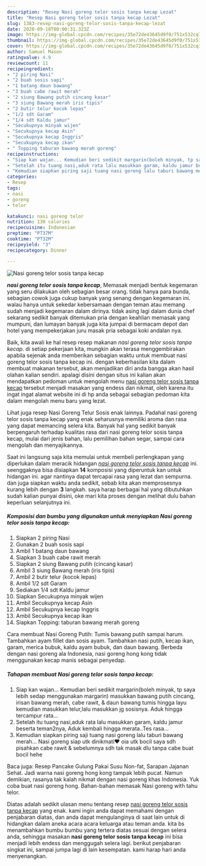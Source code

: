 ```yaml
---
description: "Resep Nasi goreng telor sosis tanpa kecap Lezat"
title: "Resep Nasi goreng telor sosis tanpa kecap Lezat"
slug: 1383-resep-nasi-goreng-telor-sosis-tanpa-kecap-lezat
date: 2020-09-18T00:00:31.323Z
image: https://img-global.cpcdn.com/recipes/35e72de43645d9f0/751x532cq70/nasi-goreng-telor-sosis-tanpa-kecap-foto-resep-utama.jpg
thumbnail: https://img-global.cpcdn.com/recipes/35e72de43645d9f0/751x532cq70/nasi-goreng-telor-sosis-tanpa-kecap-foto-resep-utama.jpg
cover: https://img-global.cpcdn.com/recipes/35e72de43645d9f0/751x532cq70/nasi-goreng-telor-sosis-tanpa-kecap-foto-resep-utama.jpg
author: Samuel Mason
ratingvalue: 4.9
reviewcount: 11
recipeingredient:
- "2 piring Nasi"
- "2 buah sosis sapi"
- "1 batang daun bawang"
- "3 buah cabe rawit merah"
- "2 siung Bawang putih cincang kasar"
- "3 siung Bawang merah iris tipis"
- "2 butir telur kocok lepas"
- "1/2 sdt Garam"
- "1/4 sdt Kaldu jamur"
- "Secukupnya minyak wijen"
- "Secukupnya kecap Asin"
- "Secukupnya kecap Inggris"
- "Secukupnya kecap ikan"
- " Topping taburan bawang merah goreng"
recipeinstructions:
- "Siap kan wajan... Kemudian beri sedikit margarin(boleh minyak, tp saya lebih sedap menggunakan margarin) masukkan bawang putih cincang, irisan bawang merah, cabe rawit, &amp; daun bawang tumis hingga layu kemudian masukkan telur,lalu masukkan jg sosisnya. Aduk hingga tercampur rata..."
- "Setelah itu tuang nasi,aduk rata lalu masukkan garam, kaldu jamur beserta teman2nya, Aduk kembali hingga merata..Tes rasa..."
- "Kemudian siapkan piring saji tuang nasi goreng lalu taburi bawang merah... Nasi goreng siap utk dinikmati❤ oia utk bocil saya sdh pisahkan cabe rawit &amp; sebelumnya sdh tak masak dlu tanpa cabe buat bocil hehe"
categories:
- Resep
tags:
- nasi
- goreng
- telor

katakunci: nasi goreng telor 
nutrition: 130 calories
recipecuisine: Indonesian
preptime: "PT37M"
cooktime: "PT32M"
recipeyield: "3"
recipecategory: Dinner

---
```



![Nasi goreng telor sosis tanpa kecap](https://img-global.cpcdn.com/recipes/35e72de43645d9f0/751x532cq70/nasi-goreng-telor-sosis-tanpa-kecap-foto-resep-utama.jpg)

<b><i>nasi goreng telor sosis tanpa kecap</i></b>, Memasak menjadi bentuk kegemaran yang seru dilakukan oleh sebagian besar orang. tidak hanya para bunda, sebagian cowok juga cukup banyak yang senang dengan kegemaran ini. walau hanya untuk sekedar kebersamaan dengan teman atau memang sudah menjadi kegemaran dalam dirinya. tidak asing lagi dalam dunia chef sekarang sedikit banyak ditemukan pria dengan keahlian memasak yang mumpuni, dan lumayan banyak juga kita jumpai di bermacam depot dan hotel yang mempekerjakan juru masak pria sebagai koki andalan nya.

Baik, kita awali ke hal resep resep makanan <i>nasi goreng telor sosis tanpa kecap</i>. di setiap pekerjaan kita, mungkin akan terasa menggembirakan apabila sejenak anda memberikan sebagian waktu untuk membuat nasi goreng telor sosis tanpa kecap ini. dengan keberhasilan kita dalam membuat makanan tersebut, akan menjadikan diri anda bangga akan hasil olahan kalian sendiri. apalagi disini dengan situs ini kalian akan mendapatkan pedoman untuk mengolah menu <u>nasi goreng telor sosis tanpa kecap</u> tersebut menjadi masakan yang endess dan nikmat, oleh karena itu ingat ingat alamat website ini di hp anda sebagai sebagian pedoman kita dalam mengolah menu baru yang lezat.

Lihat juga resep Nasi Goreng Telur Sosis enak lainnya. Padahal nasi goreng telor sosis tanpa kecap yang enak seharusnya memiliki aroma dan rasa yang dapat memancing selera kita. Banyak hal yang sedikit banyak berpengaruh terhadap kualitas rasa dari nasi goreng telor sosis tanpa kecap, mulai dari jenis bahan, lalu pemilihan bahan segar, sampai cara mengolah dan menyajikannya.


Saat ini langsung saja kita memulai untuk membeli perlengkapan yang diperlukan dalam meracik hidangan <u><i>nasi goreng telor sosis tanpa kecap</i></u> ini. seenggaknya bisa disiapkan <b>14</b> komposisi yang diperuntuk kan untuk hidangan ini. agar nantinya dapat tercapai rasa yang lezat dan sempurna. dan juga siapkan waktu anda sedikit, sebab kita akan memprosesnya kurang lebih dengan <b>3</b> langkah. saya harap berbagai hal yang dibutuhkan sudah kalian punyai disini, oke mari kita proses dengan melihat dulu bahan keperluan selanjutnya ini.

<!--inarticleads1-->

##### Komposisi dan bumbu yang digunakan untuk menyiapkan Nasi goreng telor sosis tanpa kecap:

1. Siapkan 2 piring Nasi
1. Gunakan 2 buah sosis sapi
1. Ambil 1 batang daun bawang
1. Siapkan 3 buah cabe rawit merah
1. Siapkan 2 siung Bawang putih (cincang kasar)
1. Ambil 3 siung Bawang merah (iris tipis)
1. Ambil 2 butir telur (kocok lepas)
1. Ambil 1/2 sdt Garam
1. Sediakan 1/4 sdt Kaldu jamur
1. Siapkan Secukupnya minyak wijen
1. Ambil Secukupnya kecap Asin
1. Ambil Secukupnya kecap Inggris
1. Ambil Secukupnya kecap ikan
1. Siapkan  Topping: taburan bawang merah goreng


Cara membuat Nasi Goreng Putih: Tumis bawang putih sampai harum. Tambahkan ayam fillet dan sosis ayam. Tambahkan nasi putih, kecap ikan, garam, merica bubuk, kaldu ayam bubuk, dan daun bawang. Berbeda dengan nasi goreng ala Indonesia, nasi goreng hong kong tidak menggunakan kecap manis sebagai penyedap. 

<!--inarticleads2-->

##### Tahapan membuat Nasi goreng telor sosis tanpa kecap:

1. Siap kan wajan... Kemudian beri sedikit margarin(boleh minyak, tp saya lebih sedap menggunakan margarin) masukkan bawang putih cincang, irisan bawang merah, cabe rawit, &amp; daun bawang tumis hingga layu kemudian masukkan telur,lalu masukkan jg sosisnya. Aduk hingga tercampur rata...
1. Setelah itu tuang nasi,aduk rata lalu masukkan garam, kaldu jamur beserta teman2nya, Aduk kembali hingga merata..Tes rasa...
1. Kemudian siapkan piring saji tuang nasi goreng lalu taburi bawang merah... Nasi goreng siap utk dinikmati❤ oia utk bocil saya sdh pisahkan cabe rawit &amp; sebelumnya sdh tak masak dlu tanpa cabe buat bocil hehe


Baca juga: Resep Pancake Gulung Pakai Susu Non-fat, Sarapan Jajanan Sehat. Jadi warna nasi goreng hong kong tampak lebih pucat. Namun demikian, rasanya tak kalah nikmat dengan nasi goreng khas Indonesia. Yuk coba buat nasi goreng hong. Bahan-bahan memasak Nasi goreng with tahu telor. 

Diatas adalah sedikit ulasan menu tentang resep <u>nasi goreng telor sosis tanpa kecap</u> yang enak. kami ingin anda dapat memahami dengan penjabaran diatas, dan anda dapat mengulanginya di saat lain untuk di hidangkan dalam aneka acara acara keluarga atau teman anda. kita bs menambahkan bumbu bumbu yang tertera diatas sesuai dengan selera anda, sehingga masakan <b>nasi goreng telor sosis tanpa kecap</b> ini bisa menjadi lebih endess dan menggugah selera lagi. berikut penjabaran singkat ini, sampai jumpa lagi di lain kesempatan. kami harap hari anda menyenangkan.
